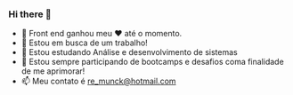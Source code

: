 ### Hi there 👋

- 🚀 Front end ganhou meu ❤️ até o momento.
- 🔭 Estou em busca de um trabalho!
- 🌱 Estou estudando Análise e desenvolvimento de sistemas
- 🤔 Estou sempre participando de bootcamps e desafios coma finalidade de me aprimorar!
- 📫 Meu contato é re_munck@hotmail.com
